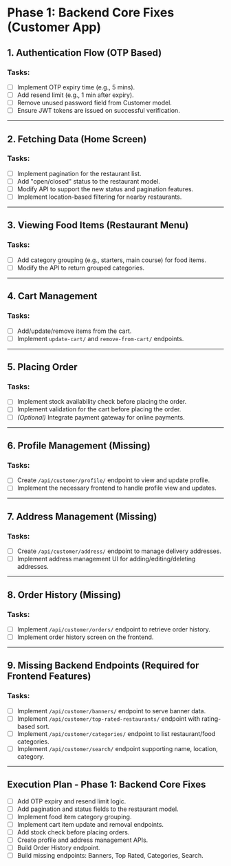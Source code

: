# Phase 1: Backend Core Fixes (Customer App)

## 1. Authentication Flow (OTP Based)

### Tasks:
- [ ] Implement OTP expiry time (e.g., 5 mins).
- [ ] Add resend limit (e.g., 1 min after expiry).
- [ ] Remove unused password field from Customer model.
- [ ] Ensure JWT tokens are issued on successful verification.

---

## 2. Fetching Data (Home Screen)

### Tasks:
- [ ] Implement pagination for the restaurant list.
- [ ] Add "open/closed" status to the restaurant model.
- [ ] Modify API to support the new status and pagination features.
- [ ] Implement location-based filtering for nearby restaurants.

---

## 3. Viewing Food Items (Restaurant Menu)

### Tasks:
- [ ] Add category grouping (e.g., starters, main course) for food items.
- [ ] Modify the API to return grouped categories.

---

## 4. Cart Management

### Tasks:
- [ ] Add/update/remove items from the cart.
- [ ] Implement `update-cart/` and `remove-from-cart/` endpoints.

---

## 5. Placing Order

### Tasks:
- [ ] Implement stock availability check before placing the order.
- [ ] Implement validation for the cart before placing the order.
- [ ] *(Optional)* Integrate payment gateway for online payments.

---

## 6. Profile Management (Missing)

### Tasks:
- [ ] Create `/api/customer/profile/` endpoint to view and update profile.
- [ ] Implement the necessary frontend to handle profile view and updates.

---

## 7. Address Management (Missing)

### Tasks:
- [ ] Create `/api/customer/address/` endpoint to manage delivery addresses.
- [ ] Implement address management UI for adding/editing/deleting addresses.

---

## 8. Order History (Missing)

### Tasks:
- [ ] Implement `/api/customer/orders/` endpoint to retrieve order history.
- [ ] Implement order history screen on the frontend.

---

## 9. Missing Backend Endpoints (Required for Frontend Features)

### Tasks:
- [ ] Implement `/api/customer/banners/` endpoint to serve banner data.
- [ ] Implement `/api/customer/top-rated-restaurants/` endpoint with rating-based sort.
- [ ] Implement `/api/customer/categories/` endpoint to list restaurant/food categories.
- [ ] Implement `/api/customer/search/` endpoint supporting name, location, category.

---

## Execution Plan - Phase 1: Backend Core Fixes
- [ ] Add OTP expiry and resend limit logic.
- [ ] Add pagination and status fields to the restaurant model.
- [ ] Implement food item category grouping.
- [ ] Implement cart item update and removal endpoints.
- [ ] Add stock check before placing orders.
- [ ] Create profile and address management APIs.
- [ ] Build Order History endpoint.
- [ ] Build missing endpoints: Banners, Top Rated, Categories, Search.
